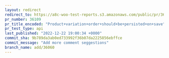 ```yaml
---
layout: redirect
redirect_to: https://a8c-woo-test-reports.s3.amazonaws.com/public/pr/36109/api/index.html
pr_number: 36109
pr_title_encoded: "Product+variation+order+should+be+persisted+on+save"
pr_test_type: api
last_published: "2022-12-22 19:00:34 +0000"
commit_sha: 9b789da3ab0ed733992f36b07da2225856ebffce
commit_message: "Add more comment seggestions"
branch_name: add/36060
---
```

